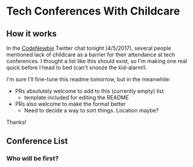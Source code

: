 # Tech Conferences With Childcare

## How it works

In the [CodeNewbie](http://www.codenewbie.org) Twitter chat tonight (4/5/2017), several people mentioned lack of childcare as a barrier for their attendance at tech conferences. I thought a list like this should exist, so I'm making one real quick before I head to bed (can't snooze the kid-alarm!).

I'm sure I'll fine-tune this readme tomorrow, but in the meanwhile:

- PRs absolutely welcome to add to this (currently empty) list
  - template included for editing the README
- PRs also welcome to make the format better
  - Need to decide a way to sort things. Location maybe?

Thanks!

## Conference List


### Who will be first?